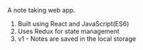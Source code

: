 A note taking web app.
1. Built using React and JavaScript(ES6)
2. Uses Redux for state management
3. v1 - Notes are saved in the local storage
